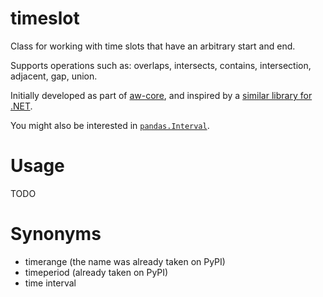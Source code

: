 timeslot
========

Class for working with time slots that have an arbitrary start and end.

Supports operations such as: overlaps, intersects, contains, intersection, adjacent, gap, union.

Initially developed as part of [aw-core](https://github.com/ActivityWatch/aw-core), and inspired by a [similar library for .NET](http://www.codeproject.com/Articles/168662/Time-Period-Library-for-NET).

You might also be interested in [`pandas.Interval`](https://pandas.pydata.org/pandas-docs/stable/reference/api/pandas.Interval.html).


# Usage

TODO


# Synonyms

 - timerange (the name was already taken on PyPI)
 - timeperiod (already taken on PyPI)
 - time interval
